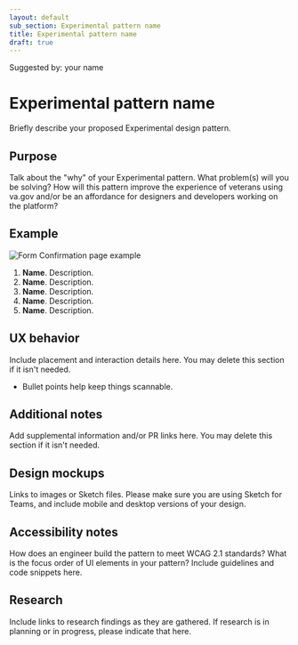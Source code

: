```yaml
---
layout: default
sub_section: Experimental pattern name
title: Experimental pattern name
draft: true
---
```

Suggested by: your name

# Experimental pattern name 

Briefly describe your proposed Experimental design pattern.

## Purpose

Talk about the "why" of your Experimental pattern. What problem(s) will you be solving? How will this pattern improve the experience of veterans using va.gov and/or be an affordance for designers and developers working on the platform?

## Example

<!-- Insert an image with callouts here, if you have one. Callouts should live as numbered text beneath the image (for accessibility reasons). If the image is large, callout text can live within the image itself as well as beneath it. Use the Anatomy callouts Sketch library in your mockups. -->

![Form Confirmation page example](https://github.com/department-of-veterans-affairs/vets-design-system-documentation/blob/master/Form-confirmation-mini-template.png)

1. **Name**. Description.
2. **Name**. Description.
3. **Name**. Description.
4. **Name**. Description.
5. **Name**. Description.

## UX behavior 

Include placement and interaction details here. You may delete this section if it isn't needed.

* Bullet points help keep things scannable.

## Additional notes

Add supplemental information and/or PR links here. You may delete this section if it isn't needed.

## Design mockups

Links to images or Sketch files. Please make sure you are using Sketch for Teams, and include mobile and desktop versions of your design.

## Accessibility notes

How does an engineer build the pattern to meet WCAG 2.1 standards? What is the focus order of UI elements in your pattern? Include guidelines and code snippets here.

## Research

Include links to research findings as they are gathered. If research is in planning or in progress, please indicate that here.
